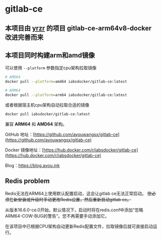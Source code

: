 # gitlab-ce

##  本项目由 [yrzr](https://github.com/yrzr/gitlab-ce-arm64v8-docker) 的项目 gitlab-ce-arm64v8-docker 改进完善而来

## 本项目同时构建arm和amd镜像
可以使用 `--platform` 参数指定cpu架构拉取镜像
```bash
# AMD64
docker pull --platform=amd64 iabsdocker/gitlab-ce:latest

# ARM64
docker pull --platform=arm64 iabsdocker/gitlab-ce:latest
```
或者根据宿主机cpu架构自动拉取合适的镜像
```bash
docker pull iabsdocker/gitlab-ce:latest
```

兼容 **ARM64** 和 **AMD64** 架构。

GitHub 地址：[https://github.com/ayouwangsx/gitlab-ce](https://github.com/ayouwangsx/gitlab-ce)

Docker 镜像地址：[https://hub.docker.com/r/iabsdocker/gitlab-ce](https://hub.docker.com/r/iabsdocker/gitlab-ce)

Blog：https://blog.ayou.ink



## Redis problem

Redis无法在ARM64上使用默认配置启动，这会让gitlab ce无法正常启动。 ~~您必须在新安装或升级时手动更改Redis设置，然后重新启动gitlab ce。~~

从版本16.6.0-ce.0开始，默认情况下，启动时将在redis.conf中添加“忽略ARM64-COW-BUG的警告”。您不再需要手动添加它。

在该项目中已根据CPU架构自动更新Redis配置文件，拉取镜像后就可直接启动运行。
